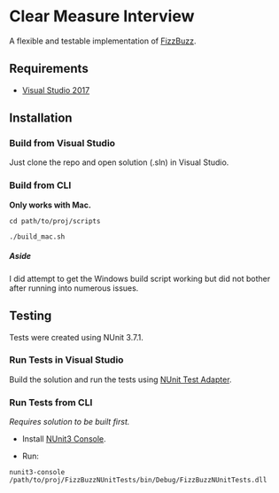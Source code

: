 # Clear Measure Interview
A flexible and testable implementation of [FizzBuzz](https://en.wikipedia.org/wiki/Fizz_buzz). 

## Requirements
-  [Visual Studio 2017](https://www.visualstudio.com/downloads/)

## Installation

### Build from Visual Studio
Just clone the repo and open solution (.sln) in Visual Studio.

### Build from CLI
**Only works with Mac.**

```
cd path/to/proj/scripts
```
```
./build_mac.sh
```

##### Aside
I did attempt to get the Windows build script working but did not bother after running into numerous issues.

## Testing
Tests were created using NUnit 3.7.1. 

### Run Tests in Visual Studio
Build the solution and run the tests using [NUnit Test Adapter](https://www.nuget.org/packages/NUnit3TestAdapter/).

### Run Tests from CLI
*Requires solution to be built first.*

- Install [NUnit3 Console](https://www.nuget.org/packages/NUnit.Console).

- Run:
```
nunit3-console /path/to/proj/FizzBuzzNUnitTests/bin/Debug/FizzBuzzNUnitTests.dll
```